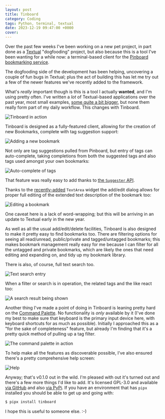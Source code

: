 ```yaml
---
layout: post
title: Tinboard
category: Coding
tags: Python, terminal, textual
date: 2023-12-19 09:47:00 +0000
cover:
---
```


Over the past few weeks I've been working on a new pet project, in part done
as a [Textual](https://textual.textualize.io/) "dogfooding" project, but
also because this is a tool I've been wanting for a while now: a
terminal-based client for the [Pinboard bookmarking
service](https://pinboard.in/).

The dogfooding side of the development has been helping, uncovering a couple
of fun bugs in Textual; plus the act of building this has let me try out a
few of the newer features we've recently added to the framework.

What's *really* important though is this is a tool I actually **wanted**,
and I'm using pretty often. I've written a *lot* of Textual-based
applications over the past year, most small examples, [some quite a bit
bigger](https://github.com/Textualize/frogmouth), but none them really form
part of my daily workflow. This changes with Tinboard.

![Tinboard in action](/attachments/2023/12/19/tinboard.png#centre)

Tinboard is designed as a fully-featured client, allowing for the creation
of new Bookmarks, complete with tag suggestion support:

![Adding a new bookmark](/attachments/2023/12/19/new-bookmark.png#centre)

Not only are tag suggestions pulled from Pinboard, but entry of tags can
auto-complete, taking completions from both the suggested tags and also tags
used amongst your own bookmarks:

![Auto-complete of tags](/attachments/2023/12/19/tag-suggest.gif#centre)

That feature was really easy to add thanks to [the `Suggester`
API](https://textual.textualize.io/api/suggester/).

Thanks to the
[recently-added](https://textual.textualize.io/blog/2023/09/21/textual-0380-adds-a-syntax-aware-textarea/)
`TextArea` widget the add/edit dialog allows for proper full editing of the
extended text description of the bookmark too:

![Editing a bookmark](/attachments/2023/12/19/edit.png#centre)

One caveat here is a lack of word-wrapping; but this will be arriving in an
update to Textual early in the new year.

As well as all the usual add/edit/delete facilities, Tinboard is also
designed to make it pretty easy to find bookmarks too. There are filtering
options for seeing all read/unread, public/private and tagged/untagged
bookmarks; this makes bookmark management really easy for me because I can
filter for all the untagged and private bookmarks, which are likely the ones
that need editing and expanding on, and tidy up my bookmark library.

There is also, of course, full text search too.

![Text search entry](/attachments/2023/12/19/search-entry.png#centre)

When a filter or search is in operation, the related tags and the like react
too:

![A search result being shown](/attachments/2023/12/19/search-result.png#centre)

Another thing I've made a point of doing in Tinboard is leaning pretty hard
on the [Command
Palette](https://textual.textualize.io/guide/command_palette/). No
functionality is *only* available by it (I've done my best to make sure that
keyboard is the primary input device here, with keyboard shortcuts for as
much as possible). Initially I approached this as a "for the sake of
completeness" feature, but already I'm finding that it's a pretty quick
method of pulling up a tag filter.

![The command palette in action](/attachments/2023/12/19/command-palette.png#centre)

To help make all the features as discoverable possible, I've also ensured
there's a pretty comprehensive help screen:

![Help](/attachments/2023/12/19/help.png#centre)

Anyway; that's v0.1.0 out in the wild. I'm pleased with out it's turned out
and there's a few more things I'd like to add. It's licensed GPL-3.0 and
available [via GitHub](https://github.com/davep/tinboard) and also [via
PyPi](https://pypi.org/project/tinboard/). If you have an environment that
has `pipx` installed you should be able to get up and going with:

```sh
$ pipx install tinboard
```

I hope this is useful to someone else. :-)

[//]: # (2023-12-19-tinboard.md ends here)

